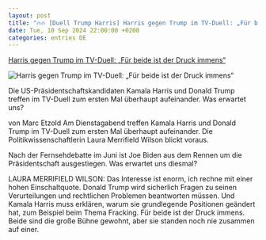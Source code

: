 ```yaml
---
layout: post
title: "🔥🔥 [Duell Trump Harris] Harris gegen Trump im TV-Duell: „Für beide ist der Druck immens“"
date: Tue, 10 Sep 2024 22:00:00 +0200
categories: entries DE
---
```

[Harris gegen Trump im TV-Duell: „Für beide ist der Druck immens“](https://www.capital.de/wirtschaft-politik/harris-gegen-trump-im-tv-duell---fuer-beide-ist-der-druck-immens--35053096.html)

![Harris gegen Trump im TV-Duell: „Für beide ist der Druck immens“](https://image.capital.de/35053092/t/1L/v4/w1440/r1.7778/-/kamala-harris.jpg)

Die US-Präsidentschaftskandidaten Kamala Harris und Donald Trump treffen im TV-Duell zum ersten Mal überhaupt aufeinander. Was erwartet uns?

von Marc Etzold Am Dienstagabend treffen Kamala Harris und Donald Trump im TV-Duell zum ersten Mal überhaupt aufeinander. Die Politikwissenschaftlerin Laura Merrifield Wilson blickt voraus.

Nach der Fernsehdebatte im Juni ist Joe Biden aus dem Rennen um die Präsidentschaft ausgestiegen. Was erwartet uns diesmal?

LAURA MERRIFIELD WILSON: Das Interesse ist enorm, ich rechne mit einer hohen Einschaltquote. Donald Trump wird sicherlich Fragen zu seinen Verurteilungen und rechtlichen Problemen beantworten müssen. Und Kamala Harris muss erklären, warum sie grundlegende Positionen geändert hat, zum Beispiel beim Thema Fracking. Für beide ist der Druck immens. Beide sind die große Bühne gewohnt, aber sie standen noch nie zusammen auf einer.

